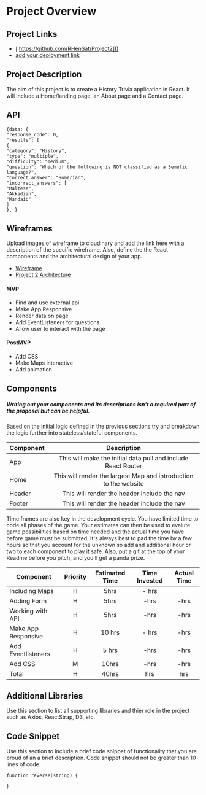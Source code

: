 # Project Overview

## Project Links

- [ https://github.com/RHenSat/Project2]()
- [add your deployment link]()

## Project Description

The aim of this project is to create a History Trivia application in React. It will include a Home/landing page, an About page and a Contact page. 

## API

```
{data: {
"response_code": 0,
"results": [
{
"category": "History",
"type": "multiple",
"difficulty": "medium",
"question": "Which of the following is NOT classified as a Semetic language?",
"correct_answer": "Sumerian",
"incorrect_answers": [
"Maltese",
"Akkadian",
"Mandaic"
]
}, }
```


## Wireframes

Upload images of wireframe to cloudinary and add the link here with a description of the specific wireframe. Also, define the the React components and the architectural design of your app.

- [Wireframe](https://docs.google.com/drawings/d/1IcJWrRDAPUVGJ0DJUJOXhFEVK4FlcuJuJdv-LqEBjGw/edit?usp=sharing)
- [Project 2 Architecture](https://docs.google.com/drawings/d/1tCYPE6hGwD24ETcRbaePS4SjWGXvnpA2AVh4dTrVmdI/edit?usp=sharing)


#### MVP 
- Find and use external api
- Make App Responsive
- Render data on page 
- Add EventListeners for questions
- Allow user to interact with the page

#### PostMVP

- Add CSS
- Make Maps interactive
- Add animation 

## Components
##### Writing out your components and its descriptions isn't a required part of the proposal but can be helpful.

Based on the initial logic defined in the previous sections try and breakdown the logic further into stateless/stateful components. 

| Component | Description | 
| --- | :---: |  
| App | This will make the initial data pull and include React Router|
|Home| This will render the largest Map and introduction to the website| 
| Header | This will render the header include the nav | 
| Footer | This will render the header include the nav | 


Time frames are also key in the development cycle.  You have limited time to code all phases of the game.  Your estimates can then be used to evalute game possibilities based on time needed and the actual time you have before game must be submitted. It's always best to pad the time by a few hours so that you account for the unknown so add and additional hour or two to each component to play it safe. Also, put a gif at the top of your Readme before you pitch, and you'll get a panda prize.

| Component | Priority | Estimated Time | Time Invested | Actual Time |
| --- | :---: |  :---: | :---: | :---: |
|Including Maps| H | 5hrs| - hrs|
| Adding Form | H | 5hrs| -hrs | -hrs |
| Working with API | H | 5hrs| -hrs | -hrs |
|Make App Responsive| H | 10 hrs|- hrs| -hrs|
|Add Eventlisteners| H | 5 hrs | -hrs | -hrs|
|Add CSS | M | 10hrs | -hrs | -hrs |
| Total | H | 40hrs| hrs | hrs |

## Additional Libraries
 Use this section to list all supporting libraries and thier role in the project such as Axios, ReactStrap, D3, etc. 

## Code Snippet

Use this section to include a brief code snippet of functionality that you are proud of an a brief description.  Code snippet should not be greater than 10 lines of code. 

```
function reverse(string) {
	
}
```
